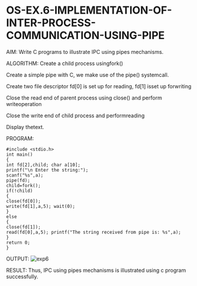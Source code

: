 # OS-EX.6-IMPLEMENTATION-OF-INTER-PROCESS-COMMUNICATION-USING-PIPE

AIM:
Write C programs to illustrate IPC using pipes mechanisms.

ALGORITHM:
Create a child process usingfork()

Create a simple pipe with C, we make use of the pipe() systemcall.

Create two file descriptor fd[0] is set up for reading, fd[1] isset up forwriting

Close the read end of parent process using close() and perform writeoperation

Close the write end of child process and performreading

Display thetext.

PROGRAM:
```
#include <stdio.h>
int main()
{
int fd[2],child; char a[10];
printf("\n Enter the string:");
scanf("%s",a);
pipe(fd);
child=fork();
if(!child)
{
close(fd[0]);
write(fd[1],a,5); wait(0);
}
else
{
close(fd[1]);
read(fd[0],a,5); printf("The string received from pipe is: %s",a);
}
return 0;
}
```
OUTPUT:
![exp6](https://github.com/Reebak04/OS-EX.6-IMPLEMENTATION-OF-INTER-PROCESS-COMMUNICATION-USING-PIPE/assets/118364993/9c8acff9-6a79-4c60-86b3-50ad903981a7)

RESULT:
Thus, IPC using pipes mechanisms is illustrated using c program successfully.
